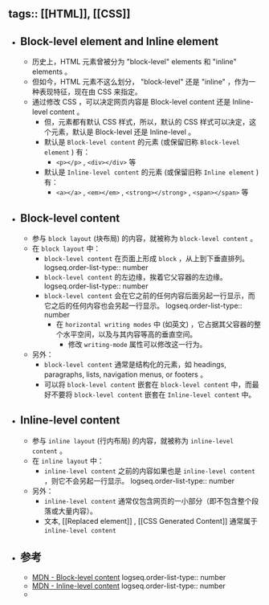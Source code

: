 tags:: [[HTML]], [[CSS]]
---

- ## Block-level element and Inline element
	- 历史上，HTML 元素曾被分为 "block-level" elements 和 "inline" elements 。
	- 但如今，HTML 元素不这么划分， "block-level" 还是 "inline" ，作为一种表现特征，现在由 CSS 来指定。
	- 通过修改 CSS ，可以决定网页内容是 Block-level content 还是 Inline-level content 。
		- 但，元素都有默认 CSS 样式，所以，默认的 CSS 样式可以决定，这个元素，默认是 Block-level  还是 Inline-level 。
		- 默认是 `Block-level content` 的元素 (或保留旧称 `Block-level element` ) 有：
			- `<p></p>` , `<div></div>` 等
		- 默认是 `Inline-level content` 的元素 (或保留旧称 `Inline element` ) 有：
			- `<a></a>` , `<em></em>` , `<strong></strong>` , `<span></span>` 等
- ## Block-level content
	- 参与 `block layout` (块布局) 的内容，就被称为 `block-level content` 。
	- 在  `block layout` 中：
		- `block-level content` 在页面上形成 `block` ，从上到下垂直排列。
		  logseq.order-list-type:: number
		- `block-level content` 的左边缘，挨着它父容器的左边缘。
		  logseq.order-list-type:: number
		- `block-level content` 会在它之前的任何内容后面另起一行显示，而它之后的任何内容也会另起一行显示。
		  logseq.order-list-type:: number
			- 在 `horizontal writing modes` 中 (如英文) ，它占据其父容器的整个水平空间，以及与其内容等高的垂直空间。
				- 修改 `writing-mode` 属性可以修改这一行为。
	- 另外：
		- `block-level content` 通常是结构化的元素，如 headings, paragraphs, lists, navigation menus, or footers 。
		- 可以将 `block-level content` 嵌套在 `block-level content` 中，而最好不要将  `block-level content` 嵌套在 `Inline-level content` 中。
- ## Inline-level content
	- 参与 `inline layout` (行内布局) 的内容，就被称为 `inline-level content` 。
	- 在 `inline layout` 中：
		- `inline-level content` 之前的内容如果也是 `inline-level content` ，则它不会另起一行显示。
		  logseq.order-list-type:: number
	- 另外：
		- `inline-level content` 通常仅包含网页的一小部分（即不包含整个段落或大量内容）。
		- 文本, [[Replaced element]] , [[CSS Generated Content]] 通常属于 `inline-level content`
- ## 参考
	- [MDN - Block-level content](https://developer.mozilla.org/en-US/docs/Glossary/Block-level_content)
	  logseq.order-list-type:: number
	- [MDN - Inline-level content](https://developer.mozilla.org/en-US/docs/Glossary/Inline-level_content)
	  logseq.order-list-type:: number
	-